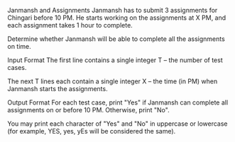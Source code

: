 Janmansh and Assignments
Janmansh has to submit 3 assignments for Chingari before 10 PM. He starts working on the assignments at X PM, and each assignment takes 1 hour to complete.

Determine whether Janmansh will be able to complete all the assignments on time.

Input Format
The first line contains a single integer T – the number of test cases.

The next T lines each contain a single integer X – the time (in PM) when Janmansh starts the assignments.

Output Format
For each test case, print "Yes" if Janmansh can complete all assignments on or before 10 PM. Otherwise, print "No".

You may print each character of "Yes" and "No" in uppercase or lowercase (for example, YES, yes, yEs will be considered the same).
